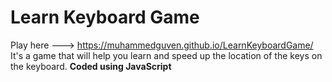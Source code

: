 # Learn Keyboard Game
Play here --->    https://muhammedguven.github.io/LearnKeyboardGame/
<br/>
It's a game that will help you learn and speed up the location of the keys on the keyboard.
<b>Coded using JavaScript</b>
